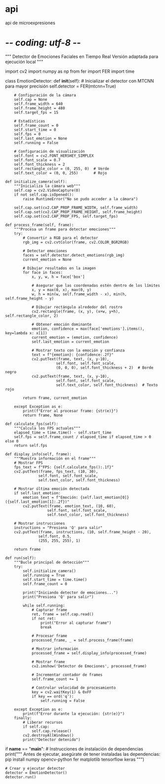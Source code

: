 # api
api de microexpresiones
# -*- coding: utf-8 -*-
"""
Detector de Emociones Faciales en Tiempo Real
Versión adaptada para ejecución local
"""

import cv2
import numpy as np
from fer import FER
import time

class EmotionDetector:
    def __init__(self):
        # Inicializar el detector con MTCNN para mayor precisión
        self.detector = FER(mtcnn=True)
        
        # Configuración de la cámara
        self.cap = None
        self.frame_width = 640
        self.frame_height = 480
        self.target_fps = 15
        
        # Estadísticas
        self.frame_count = 0
        self.start_time = 0
        self.fps = 0
        self.last_emotion = None
        self.running = False
        
        # Configuración de visualización
        self.font = cv2.FONT_HERSHEY_SIMPLEX
        self.font_scale = 0.7
        self.font_thickness = 2
        self.rectangle_color = (0, 255, 0)  # Verde
        self.text_color = (0, 0, 255)       # Rojo
        
    def initialize_camera(self):
        """Inicializa la cámara web"""
        self.cap = cv2.VideoCapture(0)
        if not self.cap.isOpened():
            raise RuntimeError("No se pudo acceder a la cámara")
            
        self.cap.set(cv2.CAP_PROP_FRAME_WIDTH, self.frame_width)
        self.cap.set(cv2.CAP_PROP_FRAME_HEIGHT, self.frame_height)
        self.cap.set(cv2.CAP_PROP_FPS, self.target_fps)
        
    def process_frame(self, frame):
        """Procesa un frame para detectar emociones"""
        try:
            # Convertir a RGB para el detector
            rgb_img = cv2.cvtColor(frame, cv2.COLOR_BGR2RGB)
            
            # Detectar emociones
            faces = self.detector.detect_emotions(rgb_img)
            current_emotion = None
            
            # Dibujar resultados en la imagen
            for face in faces:
                x, y, w, h = face['box']
                
                # Asegurar que las coordenadas estén dentro de los límites
                x, y = max(0, x), max(0, y)
                w, h = min(w, self.frame_width - x), min(h, self.frame_height - y)
                
                # Dibujar rectángulo alrededor del rostro
                cv2.rectangle(frame, (x, y), (x+w, y+h), self.rectangle_color, 2)
                
                # Obtener emoción dominante
                emotion, confidence = max(face['emotions'].items(), key=lambda x: x[1])
                current_emotion = (emotion, confidence)
                self.last_emotion = current_emotion
                
                # Mostrar texto con la emoción y confianza
                text = f"{emotion}: {confidence:.2f}"
                cv2.putText(frame, text, (x, y-10), 
                           self.font, self.font_scale, 
                           (0, 0, 0), self.font_thickness + 2)  # Borde negro
                cv2.putText(frame, text, (x, y-10), 
                           self.font, self.font_scale, 
                           self.text_color, self.font_thickness)  # Texto rojo
            
            return frame, current_emotion
            
        except Exception as e:
            print(f"Error al procesar frame: {str(e)}")
            return frame, None
    
    def calculate_fps(self):
        """Calcula los FPS actuales"""
        elapsed_time = time.time() - self.start_time
        self.fps = self.frame_count / elapsed_time if elapsed_time > 0 else 0
        return self.fps
    
    def display_info(self, frame):
        """Muestra información en el frame"""
        # Mostrar FPS
        fps_text = f"FPS: {self.calculate_fps():.1f}"
        cv2.putText(frame, fps_text, (10, 30), 
                   self.font, self.font_scale, 
                   self.text_color, self.font_thickness)
        
        # Mostrar última emoción detectada
        if self.last_emotion:
            emotion_text = f"Emoción: {self.last_emotion[0]} ({self.last_emotion[1]:.2f})"
            cv2.putText(frame, emotion_text, (10, 60), 
                       self.font, self.font_scale, 
                       self.text_color, self.font_thickness)
        
        # Mostrar instrucciones
        instructions = "Presiona 'Q' para salir"
        cv2.putText(frame, instructions, (10, self.frame_height - 20), 
                   self.font, 0.5, 
                   (255, 255, 255), 1)
        
        return frame
    
    def run(self):
        """Bucle principal de detección"""
        try:
            self.initialize_camera()
            self.running = True
            self.start_time = time.time()
            self.frame_count = 0
            
            print("Iniciando detector de emociones...")
            print("Presiona 'Q' para salir")
            
            while self.running:
                # Capturar frame
                ret, frame = self.cap.read()
                if not ret:
                    print("Error al capturar frame")
                    break
                
                # Procesar frame
                processed_frame, _ = self.process_frame(frame)
                
                # Mostrar información
                processed_frame = self.display_info(processed_frame)
                
                # Mostrar frame
                cv2.imshow('Detector de Emociones', processed_frame)
                
                # Incrementar contador de frames    
                self.frame_count += 1
                
                # Controlar velocidad de procesamiento
                key = cv2.waitKey(1) & 0xFF
                if key == ord('q'):
                    self.running = False
                
        except Exception as e:
            print(f"Error durante la ejecución: {str(e)}")
        finally:
            # Liberar recursos
            if self.cap:
                self.cap.release()
            cv2.destroyAllWindows()
            print("Detector detenido")

if __name__ == "__main__":
    # Instrucciones de instalación de dependencias
    print("""
    Antes de ejecutar, asegúrate de tener instaladas las dependencias:
    pip install numpy opencv-python fer matplotlib tensorflow keras
    """)
    
    # Crear y ejecutar detector
    detector = EmotionDetector()
    detector.run()
